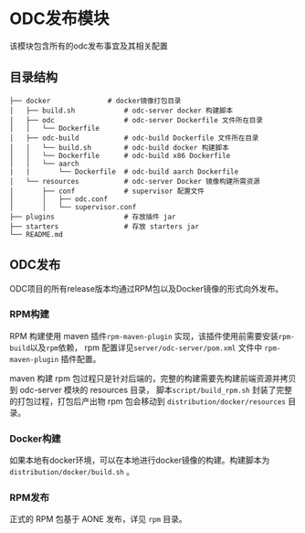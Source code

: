 # ODC发布模块

该模块包含所有的odc发布事宜及其相关配置

## 目录结构

```shell
├── docker 				# docker镜像打包目录
│   ├── build.sh 			# odc-server docker 构建脚本
│   ├── odc 				# odc-server Dockerfile 文件所在目录
│   │   └── Dockerfile
│   ├── odc-build 		    # odc-build Dockerfile 文件所在目录
│   │   └── build.sh        # odc-build docker 构建脚本
│   │   └── Dockerfile      # odc-build x86 Dockerfile
│   │   └── aarch
|   |       └── Dockerfile  # odc-build aarch Dockerfile
│   └── resources 			# odc-server Docker 镜像构建所需资源
│       ├── conf 			# supervisor 配置文件
│       │   ├── odc.conf
│       │   └── supervisor.conf
├── plugins                 # 存放插件 jar
├── starters                # 存放 starters jar
└── README.md
```

## ODC发布

ODC项目的所有release版本均通过RPM包以及Docker镜像的形式向外发布。

### RPM构建

RPM 构建使用 maven 插件`rpm-maven-plugin` 实现，该插件使用前需要安装`rpm-build`以及`rpm`依赖，
rpm 配置详见`server/odc-server/pom.xml` 文件中 `rpm-maven-plugin` 插件配置。

maven 构建 rpm 包过程只是针对后端的，完整的构建需要先构建前端资源并拷贝到 odc-server 模块的 resources 目录，
脚本`script/build_rpm.sh` 封装了完整的打包过程，打包后产出物 rpm 包会移动到 `distribution/docker/resources` 目录。

### Docker构建

如果本地有docker环境，可以在本地进行docker镜像的构建。构建脚本为 `distribution/docker/build.sh` 。

### RPM发布
正式的 RPM 包基于 AONE 发布，详见 `rpm` 目录。